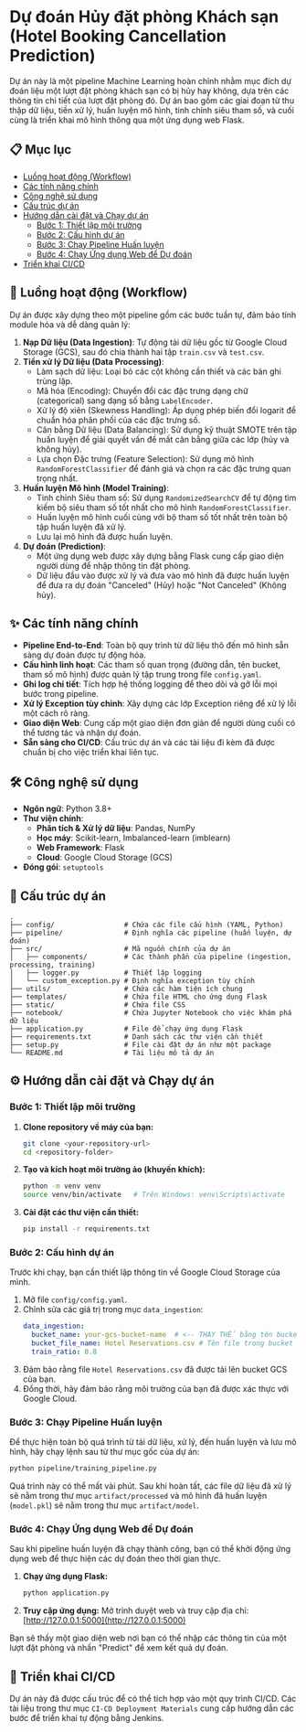 # Dự đoán Hủy đặt phòng Khách sạn (Hotel Booking Cancellation Prediction)

Dự án này là một pipeline Machine Learning hoàn chỉnh nhằm mục đích dự đoán liệu một lượt đặt phòng khách sạn có bị hủy hay không, dựa trên các thông tin chi tiết của lượt đặt phòng đó. Dự án bao gồm các giai đoạn từ thu thập dữ liệu, tiền xử lý, huấn luyện mô hình, tinh chỉnh siêu tham số, và cuối cùng là triển khai mô hình thông qua một ứng dụng web Flask.

## 📋 Mục lục

- [Luồng hoạt động (Workflow)](#-luồng-hoạt-động-workflow)
- [Các tính năng chính](#-các-tính-năng-chính)
- [Công nghệ sử dụng](#-công-nghệ-sử-dụng)
- [Cấu trúc dự án](#-cấu-trúc-dự-án)
- [Hướng dẫn cài đặt và Chạy dự án](#-hướng-dẫn-cài-đặt-và-chạy-dự-án)
  - [Bước 1: Thiết lập môi trường](#bước-1-thiết-lập-môi-trường)
  - [Bước 2: Cấu hình dự án](#bước-2-cấu-hình-dự-án)
  - [Bước 3: Chạy Pipeline Huấn luyện](#bước-3-chạy-pipeline-huấn-luyện)
  - [Bước 4: Chạy Ứng dụng Web để Dự đoán](#bước-4-chạy-ứng-dụng-web-để-dự-đoán)
- [Triển khai CI/CD](#-triển-khai-cicd)


## 🚀 Luồng hoạt động (Workflow)

Dự án được xây dựng theo một pipeline gồm các bước tuần tự, đảm bảo tính module hóa và dễ dàng quản lý:

1.  **Nạp Dữ liệu (Data Ingestion)**: Tự động tải dữ liệu gốc từ Google Cloud Storage (GCS), sau đó chia thành hai tập `train.csv` và `test.csv`.
2.  **Tiền xử lý Dữ liệu (Data Processing)**:
    - Làm sạch dữ liệu: Loại bỏ các cột không cần thiết và các bản ghi trùng lặp.
    - Mã hóa (Encoding): Chuyển đổi các đặc trưng dạng chữ (categorical) sang dạng số bằng `LabelEncoder`.
    - Xử lý độ xiên (Skewness Handling): Áp dụng phép biến đổi logarit để chuẩn hóa phân phối của các đặc trưng số.
    - Cân bằng Dữ liệu (Data Balancing): Sử dụng kỹ thuật SMOTE trên tập huấn luyện để giải quyết vấn đề mất cân bằng giữa các lớp (hủy và không hủy).
    - Lựa chọn Đặc trưng (Feature Selection): Sử dụng mô hình `RandomForestClassifier` để đánh giá và chọn ra các đặc trưng quan trọng nhất.
3.  **Huấn luyện Mô hình (Model Training)**:
    - Tinh chỉnh Siêu tham số: Sử dụng `RandomizedSearchCV` để tự động tìm kiếm bộ siêu tham số tốt nhất cho mô hình `RandomForestClassifier`.
    - Huấn luyện mô hình cuối cùng với bộ tham số tốt nhất trên toàn bộ tập huấn luyện đã xử lý.
    - Lưu lại mô hình đã được huấn luyện.
4.  **Dự đoán (Prediction)**:
    - Một ứng dụng web được xây dựng bằng Flask cung cấp giao diện người dùng để nhập thông tin đặt phòng.
    - Dữ liệu đầu vào được xử lý và đưa vào mô hình đã được huấn luyện để đưa ra dự đoán "Canceled" (Hủy) hoặc "Not Canceled" (Không hủy).

## ✨ Các tính năng chính

- **Pipeline End-to-End**: Toàn bộ quy trình từ dữ liệu thô đến mô hình sẵn sàng dự đoán được tự động hóa.
- **Cấu hình linh hoạt**: Các tham số quan trọng (đường dẫn, tên bucket, tham số mô hình) được quản lý tập trung trong file `config.yaml`.
- **Ghi log chi tiết**: Tích hợp hệ thống logging để theo dõi và gỡ lỗi mọi bước trong pipeline.
- **Xử lý Exception tùy chỉnh**: Xây dựng các lớp Exception riêng để xử lý lỗi một cách rõ ràng.
- **Giao diện Web**: Cung cấp một giao diện đơn giản để người dùng cuối có thể tương tác và nhận dự đoán.
- **Sẵn sàng cho CI/CD**: Cấu trúc dự án và các tài liệu đi kèm đã được chuẩn bị cho việc triển khai liên tục.

## 🛠️ Công nghệ sử dụng

- **Ngôn ngữ**: Python 3.8+
- **Thư viện chính**:
  - **Phân tích & Xử lý dữ liệu**: Pandas, NumPy
  - **Học máy**: Scikit-learn, Imbalanced-learn (imblearn)
  - **Web Framework**: Flask
  - **Cloud**: Google Cloud Storage (GCS)
- **Đóng gói**: `setuptools`

## 📂 Cấu trúc dự án

```
.
├── config/                 # Chứa các file cấu hình (YAML, Python)
├── pipeline/               # Định nghĩa các pipeline (huấn luyện, dự đoán)
├── src/                    # Mã nguồn chính của dự án
│   ├── components/         # Các thành phần của pipeline (ingestion, processing, training)
│   ├── logger.py           # Thiết lập logging
│   └── custom_exception.py # Định nghĩa exception tùy chỉnh
├── utils/                  # Chứa các hàm tiện ích chung
├── templates/              # Chứa file HTML cho ứng dụng Flask
├── static/                 # Chứa file CSS
├── notebook/               # Chứa Jupyter Notebook cho việc khám phá dữ liệu
├── application.py          # File để chạy ứng dụng Flask
├── requirements.txt        # Danh sách các thư viện cần thiết
├── setup.py                # File cài đặt dự án như một package
└── README.md               # Tài liệu mô tả dự án
```

## ⚙️ Hướng dẫn cài đặt và Chạy dự án

### Bước 1: Thiết lập môi trường

1.  **Clone repository về máy của bạn:**
    ```bash
    git clone <your-repository-url>
    cd <repository-folder>
    ```
2.  **Tạo và kích hoạt môi trường ảo (khuyến khích):**
    ```bash
    python -m venv venv
    source venv/bin/activate   # Trên Windows: venv\Scripts\activate
    ```
3.  **Cài đặt các thư viện cần thiết:**
    ```bash
    pip install -r requirements.txt
    ```

### Bước 2: Cấu hình dự án

Trước khi chạy, bạn cần thiết lập thông tin về Google Cloud Storage của mình.

1.  Mở file `config/config.yaml`.
2.  Chỉnh sửa các giá trị trong mục `data_ingestion`:
    ```yaml
    data_ingestion:
      bucket_name: your-gcs-bucket-name  # <-- THAY THẾ bằng tên bucket của bạn
      bucket_file_name: Hotel Reservations.csv # Tên file trong bucket
      train_ratio: 0.8
    ```
3.  Đảm bảo rằng file `Hotel Reservations.csv` đã được tải lên bucket GCS của bạn.
4.  Đồng thời, hãy đảm bảo rằng môi trường của bạn đã được xác thực với Google Cloud.

### Bước 3: Chạy Pipeline Huấn luyện

Để thực hiện toàn bộ quá trình từ tải dữ liệu, xử lý, đến huấn luyện và lưu mô hình, hãy chạy lệnh sau từ thư mục gốc của dự án:

```bash
python pipeline/training_pipeline.py
```

Quá trình này có thể mất vài phút. Sau khi hoàn tất, các file dữ liệu đã xử lý sẽ nằm trong thư mục `artifact/processed` và mô hình đã huấn luyện (`model.pkl`) sẽ nằm trong thư mục `artifact/model`.

### Bước 4: Chạy Ứng dụng Web để Dự đoán

Sau khi pipeline huấn luyện đã chạy thành công, bạn có thể khởi động ứng dụng web để thực hiện các dự đoán theo thời gian thực.

1.  **Chạy ứng dụng Flask:**
    ```bash
    python application.py
    ```
2.  **Truy cập ứng dụng:**
    Mở trình duyệt web và truy cập địa chỉ: [http://127.0.0.1:5000](http://127.0.0.1:5000)

Bạn sẽ thấy một giao diện web nơi bạn có thể nhập các thông tin của một lượt đặt phòng và nhấn "Predict" để xem kết quả dự đoán.

## 🔄 Triển khai CI/CD

Dự án này đã được cấu trúc để có thể tích hợp vào một quy trình CI/CD. Các tài liệu trong thư mục `CI-CD Deployment Materials` cung cấp hướng dẫn các bước để triển khai tự động bằng Jenkins.
